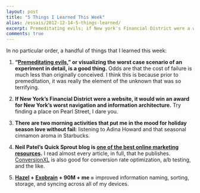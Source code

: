 ```yaml
---
layout: post
title: "5 Things I Learned This Week"
alias: /essais/2012-12-14-5-things-learned/
excerpt: Premeditating evils; if New york's Financial District were a website; Hazel + Exobrain + 90M + Me...
comments: true
---
```


In no particular order, a handful of things that I learned this week:

1.  **“[Premeditating evils](http://online.wsj.com/article/SB10001424127887324705104578147333270637790.html),” or visualizing the worst case scenario of an experiment in detail, is a good thing.** Odds are that the cost of failure is much less than originally conceived. I think this is because prior to premeditation, it was really the element of the unknown that was so terrifying.

2.  **If New York’s Financial District were a website, it would win an award for New York’s worst navigation and information architecture.** Try finding a place on Pearl Street, I dare you.

3.  **There are two morning activities that put me in the mood for holiday season love without fail:** listening to Adina Howard and that seasonal cinnamon aroma in Starbucks.

4.  **Neil Patel’s Quick Sprout blog is [one of the best online marketing resources](http://www.quicksprout.com/).** I read almost every article, in full, that he publishes. [ConversionXL](http://www.conversionxl.com) is also good for conversion rate optimization, a/b testing, and the like.

5.  **[Hazel](http://www.noodlesoft.com/hazel.php) + [Exobrain](https://www.exobrain.co) + 90M + me =** improved information naming, sorting, storage, and syncing across all of my devices.

<a href="https://plus.google.com/+VincentBarr0?rel=author"></a>